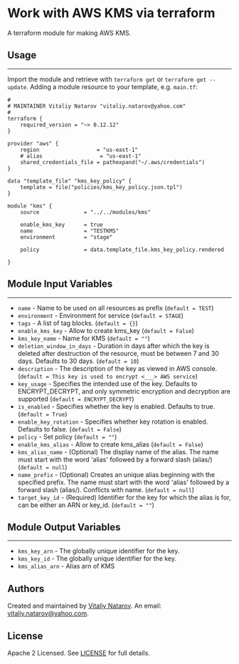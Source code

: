 # Work with AWS KMS via terraform

A terraform module for making AWS KMS.


## Usage
----------------------
Import the module and retrieve with ```terraform get``` or ```terraform get --update```. Adding a module resource to your template, e.g. `main.tf`:

```
#
# MAINTAINER Vitaliy Natarov "vitaliy.natarov@yahoo.com"
#
terraform {
    required_version = "~> 0.12.12"
}

provider "aws" {
    region                  = "us-east-1"
    # alias                  = "us-east-1"
    shared_credentials_file = pathexpand("~/.aws/credentials")
}

data "template_file" "kms_key_policy" {
    template = file("policies/kms_key_policy.json.tpl")
}

module "kms" {
    source              = "../../modules/kms"

    enable_kms_key      = true
    name                = "TESTKMS"
    environment         = "stage"

    policy              = data.template_file.kms_key_policy.rendered

}
```

## Module Input Variables
----------------------
- `name` - Name to be used on all resources as prefix (`default = TEST`)
- `environment` - Environment for service (`default = STAGE`)
- `tags` - A list of tag blocks. (`default = {}`)
- `enable_kms_key` - Allow to create kms_key (`default = False`)
- `kms_key_name` - Name for KMS (`default = ""`)
- `deletion_window_in_days` - Duration in days after which the key is deleted after destruction of the resource, must be between 7 and 30 days. Defaults to 30 days. (`default = 10`)
- `description` - The description of the key as viewed in AWS console. (`default = This key is used to encrypt <___> AWS service`)
- `key_usage` - Specifies the intended use of the key. Defaults to ENCRYPT_DECRYPT, and only symmetric encryption and decryption are supported (`default = ENCRYPT_DECRYPT`)
- `is_enabled` - Specifies whether the key is enabled. Defaults to true. (`default = True`)
- `enable_key_rotation` - Specifies whether key rotation is enabled. Defaults to false. (`default = False`)
- `policy` - Set policy (`default = ""`)
- `enable_kms_alias` - Allow to create kms_alias (`default = False`)
- `kms_alias_name` - (Optional) The display name of the alias. The name must start with the word 'alias' followed by a forward slash (alias/) (`default = null`)
- `name_prefix` - (Optional) Creates an unique alias beginning with the specified prefix. The name must start with the word 'alias' followed by a forward slash (alias/). Conflicts with name. (`default = null`)
- `target_key_id` - (Required) Identifier for the key for which the alias is for, can be either an ARN or key_id. (`default = ""`)

## Module Output Variables
----------------------
- `kms_key_arn` - The globally unique identifier for the key.
- `kms_key_id` - The globally unique identifier for the key.
- `kms_alias_arn` - Alias arn of KMS


## Authors

Created and maintained by [Vitaliy Natarov](https://github.com/SebastianUA). An email: [vitaliy.natarov@yahoo.com](vitaliy.natarov@yahoo.com).

## License

Apache 2 Licensed. See [LICENSE](https://github.com/SebastianUA/terraform/blob/master/LICENSE) for full details.
